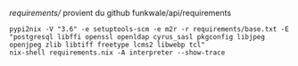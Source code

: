 _requirements/_ provient du github funkwale/api/requirements


    pypi2nix -V "3.6" -e setuptools-scm -e m2r -r requirements/base.txt -E "postgresql libffi openssl openldap cyrus_sasl pkgconfig libjpeg openjpeg zlib libtiff freetype lcms2 libwebp tcl"
    nix-shell requirements.nix -A interpreter --show-trace


